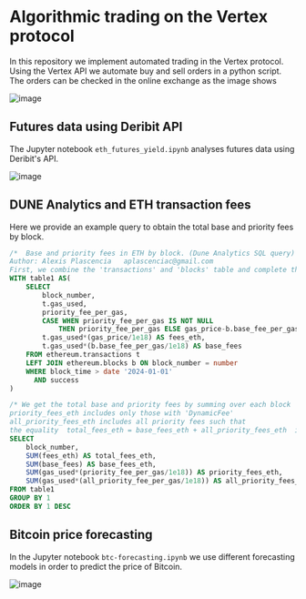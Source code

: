 # Algorithmic trading on the Vertex protocol

In this repository we implement automated trading in the Vertex protocol.\
Using the Vertex API we automate buy and sell orders in a python script. \
The orders can be checked in the online exchange as the image shows

![image](https://github.com/alexisdpc/algo-trading-API/assets/124795834/dc4af327-c64d-4645-a608-e8ecf947b532)

## Futures data using Deribit API

The Jupyter notebook `eth_futures_yield.ipynb` analyses futures data using Deribit's API.

![image](https://github.com/alexisdpc/algo-trading-API/assets/124795834/109b86ec-2536-4a10-b9a3-caf0dc63e9a4)


## DUNE Analytics and ETH transaction fees

Here we provide an example query to obtain the total base and priority fees by block.

```sql
/*  Base and priority fees in ETH by block. (Dune Analytics SQL query)
Author: Alexis Plascencia   aplascenciac@gmail.com
First, we combine the 'transactions' and 'blocks' table and complete the 'priority_fee_per_gas' */
WITH table1 AS(
    SELECT
        block_number,
        t.gas_used,
        priority_fee_per_gas,
        CASE WHEN priority_fee_per_gas IS NOT NULL 
            THEN priority_fee_per_gas ELSE gas_price-b.base_fee_per_gas END AS all_priority_fee_per_gas,
        t.gas_used*(gas_price/1e18) AS fees_eth,
        t.gas_used*(b.base_fee_per_gas/1e18) AS base_fees
    FROM ethereum.transactions t
    LEFT JOIN ethereum.blocks b ON block_number = number
    WHERE block_time > date '2024-01-01' 
      AND success
)

/* We get the total base and priority fees by summing over each block
priority_fees_eth includes only those with 'DynamicFee'
all_priority_fees_eth includes all priority fees such that 
the equality  total_fees_eth = base_fees_eth + all_priority_fees_eth  is satisfied */
SELECT
    block_number,
    SUM(fees_eth) AS total_fees_eth,
    SUM(base_fees) AS base_fees_eth,
    SUM(gas_used*(priority_fee_per_gas/1e18)) AS priority_fees_eth,
    SUM(gas_used*(all_priority_fee_per_gas/1e18)) AS all_priority_fees_eth
FROM table1
GROUP BY 1
ORDER BY 1 DESC
```

## Bitcoin price forecasting 

In the Jupyter notebook `btc-forecasting.ipynb` we use different forecasting models in order to predict the price of Bitcoin.

![image](https://github.com/alexisdpc/algo-trading-API/assets/124795834/da957303-b0db-48d3-9e6c-c136f781bfbc)



